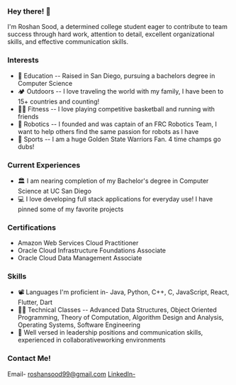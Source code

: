 ### Hey there! 👋
I'm Roshan Sood, a determined college student eager to contribute to team success
through hard work, attention to detail, excellent organizational skills,
and effective communication skills.

### Interests
* 🧮 Education -- Raised in San Diego, pursuing a bachelors degree in Computer Science
* 🏕️ Outdoors --  I love traveling the world with my family, I have been to 15+ countries and counting!
* 🚴‍♂️ Fitness -- I love playing competitive basketball and running with friends
* 🤖 Robotics -- I founded and was captain of an FRC Robotics Team, I want to help others find the same passion for robots as I have
* 🎥 Sports -- I am a huge Golden State Warriors Fan. 4 time champs go dubs!

### Current Experiences
* 🏛️ I am nearing completion of my Bachelor's degree in Computer Science at UC San Diego
* 💻 I love developing full stack applications for everyday use! I have pinned some of my favorite projects

### Certifications
* Amazon Web Services Cloud Practitioner
* Oracle Cloud Infrastructure Foundations Associate
* Oracle Cloud Data Management Associate

### Skills
* 📽️ Languages I'm proficient in- Java, Python, C++, C, JavaScript, React, Flutter, Dart
* 👨‍🎓 Technical Classes -- Advanced Data Structures, Object Oriented Programming, Theory of Computation, Algorithm Design and Analysis, Operating Systems, Software Engineering
* 🎨 Well versed in leadership positions and communication skills, experienced in collaborativeworking environments

### Contact Me!
Email- roshansood99@gmail.com
[LinkedIn-](https://www.linkedin.com/in/roshan-sood-8a0aa3248/)
